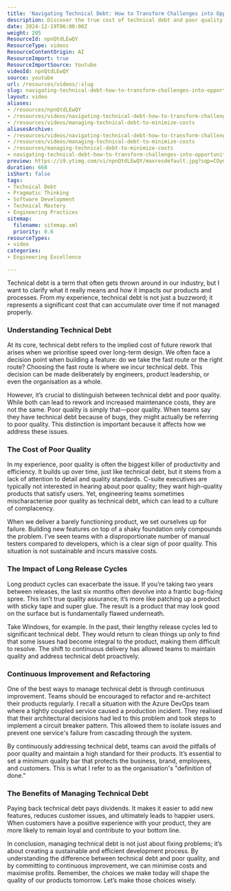 ```yaml
---
title: 'Navigating Technical Debt: How to Transform Challenges into Opportunities for Quality and Efficiency'
description: Discover the true cost of technical debt and poor quality in product development. Learn how to manage them for sustainable success and happier users!
date: 2024-12-19T06:00:00Z
weight: 205
ResourceId: npnQtdLEwQY
ResourceType: videos
ResourceContentOrigin: AI
ResourceImport: true
ResourceImportSource: Youtube
videoId: npnQtdLEwQY
source: youtube
url: /resources/videos/:slug
slug: navigating-technical-debt-how-to-transform-challenges-into-opportunities-for-quality-and-efficiency
layout: video
aliases:
- /resources/npnQtdLEwQY
- /resources/videos/navigating-technical-debt-how-to-transform-challenges-into-opportunities-for-quality-and-efficiency
- /resources/videos/managing-technical-debt-to-minimize-costs
aliasesArchive:
- /resources/videos/navigating-technical-debt-how-to-transform-challenges-into-opportunities-for-quality-and-efficiency
- /resources/videos/managing-technical-debt-to-minimize-costs
- /resources/managing-technical-debt-to-minimize-costs
- navigating-technical-debt-how-to-transform-challenges-into-opportunities-for-quality-and-efficiency
preview: https://i9.ytimg.com/vi/npnQtdLEwQY/maxresdefault.jpg?sqp=COymp7oG&rs=AOn4CLCooGMBAXQSDwgAA6cFb5Rfe35F_A
duration: 668
isShort: false
tags:
- Technical Debt
- Pragmatic Thinking
- Software Development
- Technical Mastery
- Engineering Practices
sitemap:
  filename: sitemap.xml
  priority: 0.6
resourceTypes:
- video
categories:
- Engineering Excellence

---
```

Technical debt is a term that often gets thrown around in our industry, but I want to clarify what it really means and how it impacts our products and processes. From my experience, technical debt is not just a buzzword; it represents a significant cost that can accumulate over time if not managed properly. 

### Understanding Technical Debt

At its core, technical debt refers to the implied cost of future rework that arises when we prioritise speed over long-term design. We often face a decision point when building a feature: do we take the fast route or the right route? Choosing the fast route is where we incur technical debt. This decision can be made deliberately by engineers, product leadership, or even the organisation as a whole.

However, it’s crucial to distinguish between technical debt and poor quality. While both can lead to rework and increased maintenance costs, they are not the same. Poor quality is simply that—poor quality. When teams say they have technical debt because of bugs, they might actually be referring to poor quality. This distinction is important because it affects how we address these issues.

### The Cost of Poor Quality

In my experience, poor quality is often the biggest killer of productivity and efficiency. It builds up over time, just like technical debt, but it stems from a lack of attention to detail and quality standards. C-suite executives are typically not interested in hearing about poor quality; they want high-quality products that satisfy users. Yet, engineering teams sometimes mischaracterise poor quality as technical debt, which can lead to a culture of complacency.

When we deliver a barely functioning product, we set ourselves up for failure. Building new features on top of a shaky foundation only compounds the problem. I’ve seen teams with a disproportionate number of manual testers compared to developers, which is a clear sign of poor quality. This situation is not sustainable and incurs massive costs.

### The Impact of Long Release Cycles

Long product cycles can exacerbate the issue. If you’re taking two years between releases, the last six months often devolve into a frantic bug-fixing spree. This isn’t true quality assurance; it’s more like patching up a product with sticky tape and super glue. The result is a product that may look good on the surface but is fundamentally flawed underneath.

Take Windows, for example. In the past, their lengthy release cycles led to significant technical debt. They would return to clean things up only to find that some issues had become integral to the product, making them difficult to resolve. The shift to continuous delivery has allowed teams to maintain quality and address technical debt proactively.

### Continuous Improvement and Refactoring

One of the best ways to manage technical debt is through continuous improvement. Teams should be encouraged to refactor and re-architect their products regularly. I recall a situation with the Azure DevOps team where a tightly coupled service caused a production incident. They realised that their architectural decisions had led to this problem and took steps to implement a circuit breaker pattern. This allowed them to isolate issues and prevent one service's failure from cascading through the system.

By continuously addressing technical debt, teams can avoid the pitfalls of poor quality and maintain a high standard for their products. It’s essential to set a minimum quality bar that protects the business, brand, employees, and customers. This is what I refer to as the organisation's "definition of done."

### The Benefits of Managing Technical Debt

Paying back technical debt pays dividends. It makes it easier to add new features, reduces customer issues, and ultimately leads to happier users. When customers have a positive experience with your product, they are more likely to remain loyal and contribute to your bottom line. 

In conclusion, managing technical debt is not just about fixing problems; it’s about creating a sustainable and efficient development process. By understanding the difference between technical debt and poor quality, and by committing to continuous improvement, we can minimise costs and maximise profits. Remember, the choices we make today will shape the quality of our products tomorrow. Let’s make those choices wisely.

